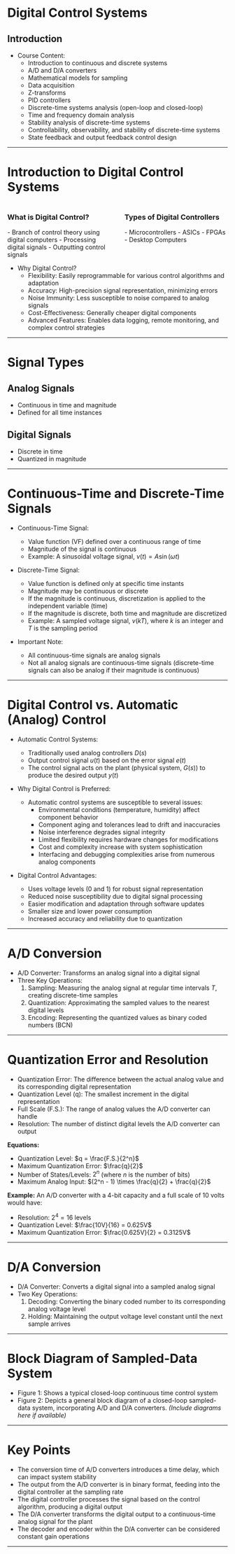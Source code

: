 # Digital Control Systems

## Introduction

* Course Content:
  - Introduction to continuous and discrete systems
  - A/D and D/A converters
  - Mathematical models for sampling
  - Data acquisition
  - Z-transforms
  - PID controllers
  - Discrete-time systems analysis (open-loop and closed-loop)
  - Time and frequency domain analysis
  - Stability analysis of discrete-time systems
  - Controllability, observability, and stability of discrete-time systems
  - State feedback and output feedback control design

---

# Introduction to Digital Control Systems

<div style="display: grid; grid-template-columns: 1fr 1fr; gap: 2rem;">
  <div>
    <h3>What is Digital Control?</h3>
    - Branch of control theory using digital computers
    - Processing digital signals
    - Outputting control signals
  </div>
  <div>
    <h3>Types of Digital Controllers</h3>
    - Microcontrollers
    - ASICs
    - FPGAs
    - Desktop Computers
  </div>
</div>

* Why Digital Control?
  - Flexibility: Easily reprogrammable for various control algorithms and adaptation
  - Accuracy: High-precision signal representation, minimizing errors
  - Noise Immunity: Less susceptible to noise compared to analog signals
  - Cost-Effectiveness: Generally cheaper digital components
  - Advanced Features: Enables data logging, remote monitoring, and complex control strategies

---

# Signal Types

## Analog Signals
- Continuous in time and magnitude
- Defined for all time instances

## Digital Signals
- Discrete in time
- Quantized in magnitude

---

# Continuous-Time and Discrete-Time Signals

* Continuous-Time Signal:
  - Value function (VF) defined over a continuous range of time
  - Magnitude of the signal is continuous
  - Example:  A sinusoidal voltage signal,  $v(t) = A \sin(\omega t)$

* Discrete-Time Signal:
  - Value function is defined only at specific time instants
  - Magnitude may be continuous or discrete
  - If the magnitude is continuous, discretization is applied to the independent variable (time)
  - If the magnitude is discrete, both time and magnitude are discretized
  - Example: A sampled voltage signal, $v(kT)$, where $k$ is an integer and $T$ is the sampling period

* Important Note:
  - All continuous-time signals are analog signals
  - Not all analog signals are continuous-time signals (discrete-time signals can also be analog if their magnitude is continuous)

---

# Digital Control vs. Automatic (Analog) Control

* Automatic Control Systems:
  - Traditionally used analog controllers $D(s)$
  - Output control signal $u(t)$ based on the error signal $e(t)$
  - The control signal acts on the plant (physical system, $G(s)$) to produce the desired output $y(t)$

* Why Digital Control is Preferred:
  - Automatic control systems are susceptible to several issues:
    - Environmental conditions (temperature, humidity) affect component behavior
    - Component aging and tolerances lead to drift and inaccuracies
    - Noise interference degrades signal integrity
    - Limited flexibility requires hardware changes for modifications
    - Cost and complexity increase with system sophistication
    - Interfacing and debugging complexities arise from numerous analog components

* Digital Control Advantages:
  - Uses voltage levels (0 and 1) for robust signal representation
  - Reduced noise susceptibility due to digital signal processing
  - Easier modification and adaptation through software updates
  - Smaller size and lower power consumption
  - Increased accuracy and reliability due to quantization

---

# A/D Conversion

* A/D Converter:  Transforms an analog signal into a digital signal
* Three Key Operations:
  1. Sampling: Measuring the analog signal at regular time intervals $T$, creating discrete-time samples
  2. Quantization: Approximating the sampled values to the nearest digital levels
  3. Encoding: Representing the quantized values as binary coded numbers (BCN)

---

# Quantization Error and Resolution

* Quantization Error: The difference between the actual analog value and its corresponding digital representation
* Quantization Level (q): The smallest increment in the digital representation
* Full Scale (F.S.): The range of analog values the A/D converter can handle
* Resolution: The number of distinct digital levels the A/D converter can output

**Equations:**

* Quantization Level: $q = \frac{F.S.}{2^n}$
* Maximum Quantization Error:  $\frac{q}{2}$
* Number of States/Levels: $2^n$ (where $n$ is the number of bits)
* Maximum Analog Input: $(2^n - 1) \times \frac{q}{2} + \frac{q}{2}$

**Example:** An A/D converter with a 4-bit capacity and a full scale of 10 volts would have:

* Resolution: $2^4 = 16$ levels
* Quantization Level:  $\frac{10V}{16} = 0.625V$
* Maximum Quantization Error: $\frac{0.625V}{2} = 0.3125V$

---

# D/A Conversion

* D/A Converter: Converts a digital signal into a sampled analog signal
* Two Key Operations:
  1. Decoding:  Converting the binary coded number to its corresponding analog voltage level
  2. Holding: Maintaining the output voltage level constant until the next sample arrives

---

# Block Diagram of Sampled-Data System

* Figure 1: Shows a typical closed-loop continuous time control system
* Figure 2:  Depicts a general block diagram of a closed-loop sampled-data system, incorporating A/D and D/A converters.  *(Include diagrams here if available)*

---

# Key Points

* The conversion time of A/D converters introduces a time delay, which can impact system stability
* The output from the A/D converter is in binary format, feeding into the digital controller at the sampling rate
* The digital controller processes the signal based on the control algorithm, producing a digital output
* The D/A converter transforms the digital output to a continuous-time analog signal for the plant
* The decoder and encoder within the D/A converter can be considered constant gain operations

---
